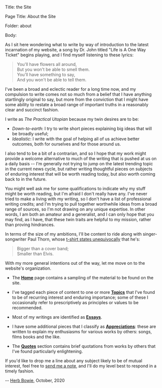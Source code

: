 Title:  the Site

Page Title: About the Site

Folder: about

Body: 

As I sit here wondering what to write by way of introduction to the latest incarnation of my website, a song by Dr. John titled "Life is A One Way Ticket" begins playing, and I find myself listening to these lyrics:

> You'll have flowers all around,  
> But you won't be able to smell them.   
> You'll have something to say,  
> And you won't be able to tell them.  

I've been a broad and eclectic reader for a long time now, and my compulsion to write comes not so much from a belief that I have anything startlingly original to say, but more from the conviction that I might have some ability to restate a broad range of important truths in a reasonably clear and succinct fashion.

I write as *The Practical Utopian* because my twin desires are to be:

* *Down-to-earth*: I try to write short pieces explaining big ideas that will be broadly useful;
* *Idealistic*: I write with the goal of helping all of us achieve better outcomes, both for ourselves and for those around us. 

I also tend to be a bit of a contrarian, and so I hope that my work might provide a welcome alternative to much of the writing that is pushed at us on a daily basis -- I'm generally not trying to jump on the latest trending topic in the current news cycle, but rather writing thoughtful pieces on subjects of enduring interest that will be worth reading today, but also worth coming back to in the future. 

You might well ask me for some qualifications to indicate why my stuff might be worth reading, but I'm afraid I don't really have any. I've never tried to make a living with my writing, so I don't have a list of professional writing credits; and I'm trying to pull together worthwhile ideas from a broad range of sources, so I'm not drawing on any unique expertise. In other words, I am both an amateur and a generalist, and I can only hope that you may find, as I have, that these twin traits are helpful to my mission, rather than proving hindrances. 

In terms of the size of my ambitions, I'll be content to ride along with singer-songwriter Paul Thorn, whose [t-shirt states unequivocally][thornt] that he's:

> Bigger than a cover band;  
> Smaller than Elvis. 

With my more general intentions out of the way, let me move on to the website's organization. 

* The **[Home](../index.html)** page contains a sampling of the material to be found on the site. 

* I've tagged each piece of content to one or more **[Topics][]** that I've found to be of recurring interest and enduring importance; some of these I occasionally refer to prescriptively as principles or values to be recommended. 

* Most of my writings are identified as **[Essays][]**. 

* I have some additional pieces that I classify as **[Appreciations][]**: these are written to explain my enthusiasms for various works by others: songs, films books and the like. 

* The **[Quotes][]** section contains brief quotations from works by others that I've found particularly enlightening. 

If you'd like to drop me a line about any subject likely to be of mutual interest, feel free to [send me a note](mailto:feedback@practopian.org), and I'll do my level best to respond in a timely fashion. 

-- [Herb Bowie][hbowie], October, 2020

[appreciations]: ../appreciation/index.html

[essays]: ../blog/hbowie/latest.html

[hbowie]: https://hbowie.net/about.html

[quotes]: ../quotes/latest.html

[thornt]: http://www.paulthorn.com/aint-love-strange-land

[titles]: ../essays/by-title.html

[topics]: ../tags/index.html
